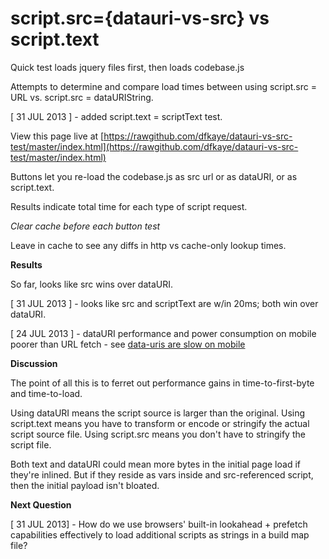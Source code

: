 script.src={datauri-vs-src} vs script.text
==========================================

Quick test loads jquery files first, then loads codebase.js 

Attempts to determine and compare load times between using script.src = URL vs. script.src = dataURIString.

[ 31 JUL 2013 ] - added script.text = scriptText test.


View this page live at 
[https://rawgithub.com/dfkaye/datauri-vs-src-test/master/index.html](https://rawgithub.com/dfkaye/datauri-vs-src-test/master/index.html)

Buttons let you re-load the codebase.js as src url or as dataURI, or as script.text.

Results indicate total time for each type of script request.

*Clear cache before each button test*

Leave in cache to see any diffs in http vs cache-only lookup times.

__Results__

So far, looks like src wins over dataURI.

[ 31 JUL 2013 ] - looks like src and scriptText are w/in 20ms; both win over dataURI.

[ 24 JUL 2013 ] - dataURI performance and power consumption on mobile poorer than URL fetch - 
see [data-uris are slow on mobile](http://www.mobify.com/blog/data-uris-are-slow-on-mobile/)

__Discussion__

The point of all this is to ferret out performance gains in time-to-first-byte and time-to-load.

Using dataURI means the script source is larger than the original.
Using script.text means you have to transform or encode or stringify the actual script source file.
Using script.src means you don't have to stringify the script file.

Both text and dataURI could mean more bytes in the initial page load if they're inlined.
But if they reside as vars inside and src-referenced script, then the initial payload isn't bloated.

__Next Question__

[ 31 JUL 2013] - How do we use browsers' built-in lookahead + prefetch capabilities effectively to load additional 
scripts as strings in a build map file?


